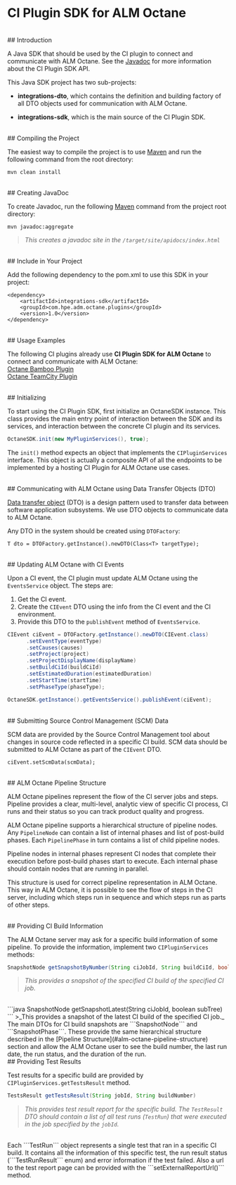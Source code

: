 # CI Plugin SDK for ALM Octane

<br>
## Introduction

A Java SDK that should be used by the CI plugin to connect and communicate with ALM Octane. See the [Javadoc](#creating-javadoc) for more information about the CI Plugin SDK API.

This Java SDK project has two sub-projects:

- **integrations-dto**, which contains the definition and building factory of all DTO objects used for communication with ALM Octane.

- **integrations-sdk**, which is the main source of the CI Plugin SDK.

<br>
## Compiling the Project

The easiest way to compile the project is to use [Maven](https://maven.apache.org/) and run the following command from the root directory:
```
mvn clean install
```

<br>
## Creating JavaDoc

To create Javadoc, run the following [Maven](https://maven.apache.org/) command from the project root directory:
```
mvn javadoc:aggregate
```
>_This creates a javadoc site in the ```/target/site/apidocs/index.html```_

<br>
## Include in Your Project

Add the following dependency to the pom.xml to use this SDK in your project:
```
<dependency>
    <artifactId>integrations-sdk</artifactId>
    <groupId>com.hpe.adm.octane.plugins</groupId>
    <version>1.0</version>
</dependency>
```

<br>
## Usage Examples

The following CI plugins already use **CI Plugin SDK for ALM Octane** to connect and communicate with ALM Octane:  
[Octane Bamboo Plugin](https://github.com/HPSoftware/octane-bamboo-plugin)  
[Octane TeamCity Plugin](https://github.com/HPSoftware/octane-teamcity-plugin)

<br>
## Initializing

To start using the CI Plugin SDK, first initialize an OctaneSDK instance. This class provides the main entry point of interaction between the SDK and its services, and interaction between the concrete CI plugin and its services.
```java
OctaneSDK.init(new MyPluginServices(), true);
```
The ```init()``` method expects an object that implements the ```CIPluginServices``` interface. This object is actually a composite API of all the endpoints to be implemented by a hosting CI Plugin for ALM Octane use cases.

<br>
## Communicating with ALM Octane using Data Transfer Objects (DTO)

[Data transfer object](https://en.wikipedia.org/wiki/Data_transfer_object) (DTO) is a design pattern used to transfer data between software application subsystems. We use DTO objects to communicate data to ALM Octane.

Any DTO in the system should be created using ```DTOFactory```:
```
T dto = DTOFactory.getInstance().newDTO(Class<T> targetType);
```

<br>
## Updating ALM Octane with CI Events

Upon a CI event, the CI plugin must update ALM Octane using the ```EventsService``` object. The steps are:

1. Get the CI event.
2. Create the ```CIEvent``` DTO using the info from the CI event and the CI environment.
3. Provide this DTO to the ```publishEvent``` method of ```EventsService```.

```java
CIEvent ciEvent = DTOFactory.getInstance().newDTO(CIEvent.class)
      .setEventType(eventType)
      .setCauses(causes)
      .setProject(project)
      .setProjectDisplayName(displayName)
      .setBuildCiId(buildCiId)
      .setEstimatedDuration(estimatedDuration)
      .setStartTime(startTime)
      .setPhaseType(phaseType);

OctaneSDK.getInstance().getEventsService().publishEvent(ciEvent);
```

<br>
## Submitting Source Control Management (SCM) Data

SCM data are provided by the Source Control Management tool about changes in source code reflected in a specific CI build. SCM data should be submitted to ALM Octane as part of the ```CIEvent``` DTO.
```
ciEvent.setScmData(scmData);
```

<br>
## ALM Octane Pipeline Structure

ALM Octane pipelines represent the flow of the CI server jobs and steps. Pipeline provides a clear, multi-level, analytic view of specific CI process, CI runs and their status so you can track product quality and progress.

ALM Octane pipeline supports a hierarchical structure of pipeline nodes. Any ```PipelineNode``` can contain a list of internal phases and list of post-build phases. Each ```PipelinePhase``` in turn contains a list of child pipeline nodes.

Pipeline nodes in internal phases represent CI nodes that complete their execution before post-build phases start to execute. Each internal phase should contain nodes that are running in parallel.

This structure is used for correct pipeline representation in ALM Octane. This way in ALM Octane, it is possible to see the flow of steps in the CI server, including which steps run in sequence and which steps run as parts of other steps.

<br>
## Providing CI Build Information

The ALM Octane server may ask for a specific build information of some pipeline. To provide the information, implement two ```CIPluginServices``` methods:

```java
SnapshotNode getSnapshotByNumber(String ciJobId, String buildCiId, boolean subTree)
```
>_This provides a snapshot of the specified CI build of the specified CI job._

<br>
```java
SnapshotNode getSnapshotLatest(String ciJobId, boolean subTree)
```
>_This provides a snapshot of the latest CI build of the specified CI job._

<br>
The main DTOs for CI build snapshots are ```SnapshotNode``` and ```SnapshotPhase```. These provide the same hierarchical structure described in the [Pipeline Structure](#alm-octane-pipeline-structure) section and allow the ALM Octane user to see the build number, the last run date, the run status, and the duration of the run.

<br>
## Providing Test Results

Test results for a specific build are provided by ```CIPluginServices.getTestsResult``` method.

```java
TestsResult getTestsResult(String jobId, String buildNumber)
```
>_This provides test result report for the specific build. The ```TestResult``` DTO should contain a list of all test runs (```TestRun```) that were executed in the job specified by the ```jobId```._

<br>
Each ```TestRun``` object represents a single test that ran in a specific CI build. It contains all the information of this specific test, the run result status (```TestRunResult``` enum) and error information if the test failed. Also a url to the test report page can be provided with the ```setExternalReportUrl()``` method.

